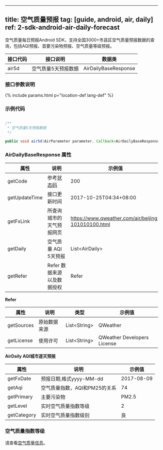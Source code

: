 <!--
 * @Date: 2025-03-06 10:02:06
 * @LastEditors: 韩笑白
 * @LastEditTime: 2025-03-13 18:29:18
 * @FilePath: /dev-site/docs/_zh/android-sdk/air/android-air-daily-forecast.md
-->
---
title: 空气质量预报
tag: [guide, android, air, daily]
ref: 2-sdk-android-air-daily-forecast
---

空气质量每日预报Android SDK，支持全国3000+市县区空气质量预报数据的查询，包括AQI预报、首要污染物预报、空气质量等级预报。

| 接口代码| 接口说明             | 数据类       |
| ------------------- | -------- | ------------ |
| air5d| 空气质量5天预报数据  | AirDailyBaseResponse |

### 接口参数说明

{% include params.html p="location-def lang-def" %}

### 示例代码

```java

/**
 * 空气质量5天预报数据
 */

public void air5d(AirParameter parameter, Callback<AirDailyBaseResponse> callback);

```

### AirDailyBaseResponse 属性

| 属性        | 说明                       | 示例值                |
| ----------- | -------------------------- | --------------------- |
| getCode     | 参考[状态码](/docs/resource/status-code/)                    | 200  |
| getUpdateTime | 接口更新时间             | 2017-10-25T04:34+08:00     |
| getFxLink     | 所查询城市的天气预报网页 | https://www.qweather.com/air/beijing-101010100.html |
| getDaily | 空气质量 AQI 5天预报       | List&lt;AirDaily&gt; |
| getRefer    | Refer 数据来源以及数据授权 | Refer                 |

**Refer**

| 属性        | 说明        | 类型                | 示例值        |
| ---------- | ----------- | ------------------ | ------------ |
| getSources | 原始数据来源  | List&lt;String&gt; | QWeather     |
| getLicense | 使用许可     | List&lt;String&gt; | QWeather Developers License |

**AirDaily AQI城市逐天预报**

| 属性        | 说明                          | 示例值     |
| ----------- | ----------------------------- | ---------- |
| getFxDate   | 预报日期,格式yyyy-MM-dd       | 2017-08-09 |
| getAqi      | 空气质量指数，AQI和PM25的关系 | 74         |
| getPrimary  | 主要污染物                    | PM2.5       |
| getLevel    | 实时空气质量指数等级          | 2          |
| getCategory | 实时空气质量指数级别          | 良         |

### 空气质量指数等级

请查看[空气质量信息](/docs/resource/air-info/)。
